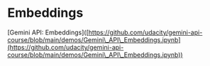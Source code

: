 # Embeddings

\[Gemini API: Embeddings]\([https://github.com/udacity/gemini-api-course/blob/main/demos/Gemini\_API\_Embeddings.ipynb](https://github.com/udacity/gemini-api-course/blob/main/demos/Gemini\_API\_Embeddings.ipynb))
